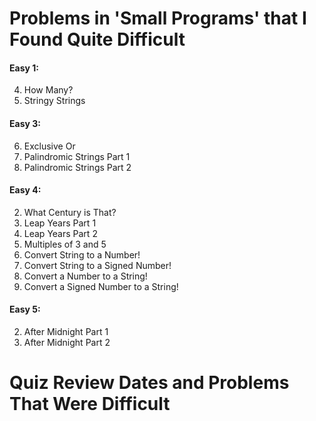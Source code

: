 # Problems in 'Small Programs' that I Found Quite Difficult

#### Easy 1:

4. How Many? 
7. Stringy Strings

#### Easy 3:

6. Exclusive Or
7. Palindromic Strings Part 1
8. Palindromic Strings Part 2

#### Easy 4:

2. What Century is That?
3. Leap Years Part 1
4. Leap Years Part 2
5. Multiples of 3 and 5
7. Convert String to a Number!
8. Convert String to a Signed Number!
9. Convert a Number to a String!
10. Convert a Signed Number to a String!

#### Easy 5:
2. After Midnight Part 1
3. After Midnight Part 2


# Quiz Review Dates and Problems That Were Difficult

